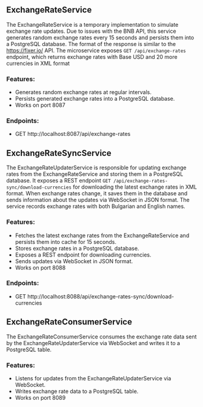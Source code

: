 ## ExchangeRateService

The ExchangeRateService is a temporary implementation to simulate exchange rate updates. Due to issues with the BNB API,
this service generates random exchange rates every 15 seconds and persists them into a PostgreSQL database. The format of
the response is similar to the https://fixer.io/ API. The microservice exposes ```GET /api/exchange-rates``` endpoint, which 
returns exchange rates with Base USD and 20 more currencies in XML format

### Features:
- Generates random exchange rates at regular intervals.
- Persists generated exchange rates into a PostgreSQL database.
- Works on port 8087

### Endpoints:
- GET http://localhost:8087/api/exchange-rates

## ExchangeRateSyncService

The ExchangeRateUpdaterService is responsible for updating exchange rates from the ExchangeRateService and storing them in a PostgreSQL 
database. It exposes a REST endpoint ```GET /api/exchange-rates-sync/download-currencies``` for downloading the latest exchange rates in XML format. 
When exchange rates change, it saves them in the database and sends information about the updates via WebSocket in 
JSON format. The service records exchange rates with both Bulgarian and English names.

### Features:
- Fetches the latest exchange rates from the ExchangeRateService and persists them into cache for 15 seconds.
- Stores exchange rates in a PostgreSQL database.
- Exposes a REST endpoint for downloading currencies.
- Sends updates via WebSocket in JSON format.
- Works on port 8088

### Endpoints:
- GET http://localhost:8088/api/exchange-rates-sync/download-currencies

## ExchangeRateConsumerService

The ExchangeRateConsumerService consumes the exchange rate data sent by the ExchangeRateUpdaterService via WebSocket and
writes it to a PostgreSQL table.

### Features:
- Listens for updates from the ExchangeRateUpdaterService via WebSocket.
- Writes exchange rate data to a PostgreSQL table.
- Works on port 8089
